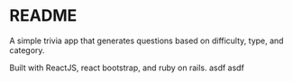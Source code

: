# README

A simple trivia app that generates questions based on difficulty, type, and category.

Built with ReactJS, react bootstrap, and ruby on rails.
asdf
asdf
